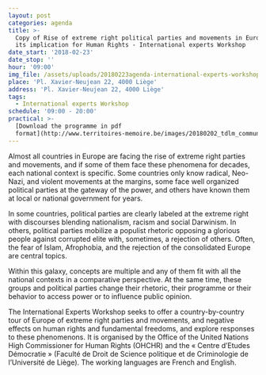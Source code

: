```yaml
---
layout: post
categories: agenda
title: >-
  Copy of Rise of extreme right political parties and movements in Europe and
  its implication for Human Rights - International experts Workshop
date_start: '2018-02-23'
date_stop: ''
hour: '09:00'
img_file: /assets/uploads/20180223agenda-international-experts-workshop.jpg
place: 'Pl. Xavier-Neujean 22, 4000 Liège'
address: 'Pl. Xavier-Neujean 22, 4000 Liège'
tags:
  - International experts Workshop
schedule: '09:00 - 20:00'
practical: >-
  [Download the programme in pdf
  format](http://www.territoires-memoire.be/images/20180202_tdlm_communication_ONU_Populisme_copy_copy_copy_copy.pdf)
---
```

Almost all countries in Europe are facing the rise of extreme right parties and movements, and if some of them face these phenomena for decades, each national context is specific. Some countries only know radical, Neo-Nazi, and violent movements at the margins, some face well organized political parties at the gateway of the power, and others have known them at local or national government for years.

In some countries, political parties are clearly labeled at the extreme right with discourses blending nationalism, racism and social Darwinism. In others, political parties mobilize a populist rhetoric opposing a glorious people against corrupted elite with, sometimes, a rejection of others. Often, the fear of Islam, Afrophobia, and the rejection of the consolidated Europe are central topics.

Within this galaxy, concepts are multiple and any of them fit with all the national contexts in a comparative perspective. At the same time, these groups and political parties change their rhetoric, their programme or their behavior to access power or to influence public opinion.

The International Experts Workshop seeks to offer a country-by-country tour of Europe of extreme right parties and movements, and negative effects on human rights and fundamental freedoms, and explore responses to these phenomenons. It is organised by the Office of the United Nations High Commissioner for Human Rights (OHCHR) and the « Centre d’Etudes Démocratie » (Faculté de Droit de Science politique et de Criminologie de l’Université de Liège). The working languages are French and English.
